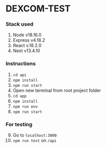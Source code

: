 # DEXCOM-TEST
### Stack used
1. Node v18.16.0
2. Express v4.18.2
3. React v.18.2.0
4. Next v13.4.10

### Instructions
1. `cd api`
2. `npm install`
3. `npm run start`
4. Open new terminal from root project folder
5. `cd app`
6. `npm install`
7. `npm run env`
8. `npm run start`

### For testing
9. Go to `localhost:3000`
10. `npm run test` on `/api`
